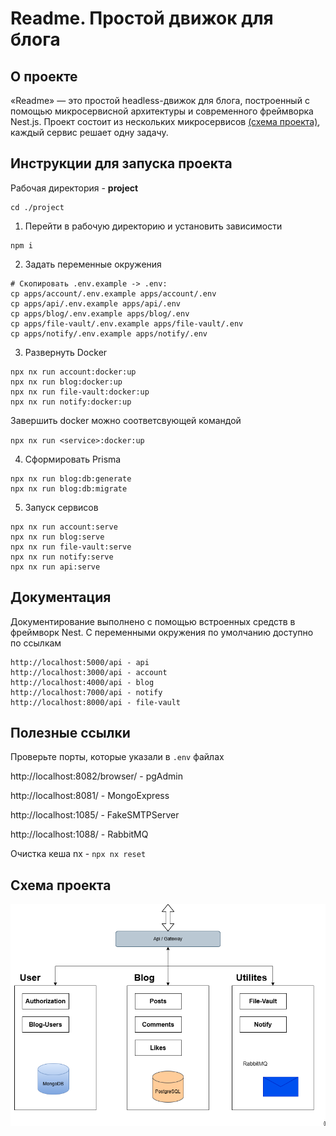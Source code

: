 # Readme. Простой движок для блога

## О проекте

«Readme» — это простой headless-движок для блога, построенный с помощью микросервисной архитектуры и современного фреймворка Nest.js. Проект состоит из нескольких микросервисов [(схема проекта)](#схема-проекта), каждый сервис решает одну задачу.

## Инструкции для запуска проекта

Рабочая директория - **project**

```
cd ./project
```

1. Перейти в рабочую директорию и установить зависимости

```
npm i
```

2. Задать переменные окружения

```
# Скопировать .env.example -> .env:
cp apps/account/.env.example apps/account/.env
cp apps/api/.env.example apps/api/.env
cp apps/blog/.env.example apps/blog/.env
cp apps/file-vault/.env.example apps/file-vault/.env
cp apps/notify/.env.example apps/notify/.env
```

3. Развернуть Docker

```
npx nx run account:docker:up
npx nx run blog:docker:up
npx nx run file-vault:docker:up
npx nx run notify:docker:up
```

Завершить docker можно соответсвующей командой

`npx nx run <service>:docker:up`

4. Сформировать Prisma

```
npx nx run blog:db:generate
npx nx run blog:db:migrate
```

5. Запуск сервисов

```
npx nx run account:serve
npx nx run blog:serve
npx nx run file-vault:serve
npx nx run notify:serve
npx nx run api:serve
```

## Документация

Документирование выполнено с помощью встроенных средств в фреймворк Nest.
С переменными окружения по умолчанию доступно по ссылкам

```
http://localhost:5000/api - api
http://localhost:3000/api - account
http://localhost:4000/api - blog
http://localhost:7000/api - notify
http://localhost:8000/api - file-vault
```

## Полезные ссылки

Проверьте порты, которые указали в `.env` файлах

http://localhost:8082/browser/ - pgAdmin

http://localhost:8081/ - MongoExpress

http://localhost:1085/ - FakeSMTPServer

http://localhost:1088/ - RabbitMQ

Очистка кеша nx - `npx nx reset`

## Схема проекта

![specification.drawio](./specification.drawio.png)

